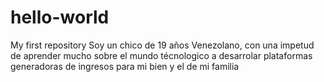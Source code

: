 # hello-world
My first repository
Soy un chico de 19 años Venezolano, con una impetud de aprender mucho sobre el mundo técnologico a desarrolar plataformas generadoras de ingresos para mi bien y el de mi familia
